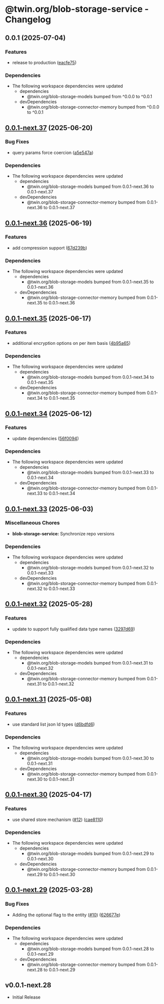 # @twin.org/blob-storage-service - Changelog

## 0.0.1 (2025-07-04)


### Features

* release to production ([eacfe75](https://github.com/twinfoundation/blob-storage/commit/eacfe754a0dcd9243d9e13d86422327d0a605164))


### Dependencies

* The following workspace dependencies were updated
  * dependencies
    * @twin.org/blob-storage-models bumped from ^0.0.0 to ^0.0.1
  * devDependencies
    * @twin.org/blob-storage-connector-memory bumped from ^0.0.0 to ^0.0.1

## [0.0.1-next.37](https://github.com/twinfoundation/blob-storage/compare/blob-storage-service-v0.0.1-next.36...blob-storage-service-v0.0.1-next.37) (2025-06-20)


### Bug Fixes

* query params force coercion ([a5e547a](https://github.com/twinfoundation/blob-storage/commit/a5e547a775f8997cb04780938c7a9561ddb048d1))


### Dependencies

* The following workspace dependencies were updated
  * dependencies
    * @twin.org/blob-storage-models bumped from 0.0.1-next.36 to 0.0.1-next.37
  * devDependencies
    * @twin.org/blob-storage-connector-memory bumped from 0.0.1-next.36 to 0.0.1-next.37

## [0.0.1-next.36](https://github.com/twinfoundation/blob-storage/compare/blob-storage-service-v0.0.1-next.35...blob-storage-service-v0.0.1-next.36) (2025-06-19)


### Features

* add compression support ([67d239b](https://github.com/twinfoundation/blob-storage/commit/67d239bca8321bd90bf4ff93167c564130309730))


### Dependencies

* The following workspace dependencies were updated
  * dependencies
    * @twin.org/blob-storage-models bumped from 0.0.1-next.35 to 0.0.1-next.36
  * devDependencies
    * @twin.org/blob-storage-connector-memory bumped from 0.0.1-next.35 to 0.0.1-next.36

## [0.0.1-next.35](https://github.com/twinfoundation/blob-storage/compare/blob-storage-service-v0.0.1-next.34...blob-storage-service-v0.0.1-next.35) (2025-06-17)


### Features

* additional encryption options on per item basis ([4b95a65](https://github.com/twinfoundation/blob-storage/commit/4b95a656d19e3b571cea905e36f29b679b13e1e8))


### Dependencies

* The following workspace dependencies were updated
  * dependencies
    * @twin.org/blob-storage-models bumped from 0.0.1-next.34 to 0.0.1-next.35
  * devDependencies
    * @twin.org/blob-storage-connector-memory bumped from 0.0.1-next.34 to 0.0.1-next.35

## [0.0.1-next.34](https://github.com/twinfoundation/blob-storage/compare/blob-storage-service-v0.0.1-next.33...blob-storage-service-v0.0.1-next.34) (2025-06-12)


### Features

* update dependencies ([56f0094](https://github.com/twinfoundation/blob-storage/commit/56f0094b68d8bd22864cd899ac1b61d95540f719))


### Dependencies

* The following workspace dependencies were updated
  * dependencies
    * @twin.org/blob-storage-models bumped from 0.0.1-next.33 to 0.0.1-next.34
  * devDependencies
    * @twin.org/blob-storage-connector-memory bumped from 0.0.1-next.33 to 0.0.1-next.34

## [0.0.1-next.33](https://github.com/twinfoundation/blob-storage/compare/blob-storage-service-v0.0.1-next.32...blob-storage-service-v0.0.1-next.33) (2025-06-03)


### Miscellaneous Chores

* **blob-storage-service:** Synchronize repo versions


### Dependencies

* The following workspace dependencies were updated
  * dependencies
    * @twin.org/blob-storage-models bumped from 0.0.1-next.32 to 0.0.1-next.33
  * devDependencies
    * @twin.org/blob-storage-connector-memory bumped from 0.0.1-next.32 to 0.0.1-next.33

## [0.0.1-next.32](https://github.com/twinfoundation/blob-storage/compare/blob-storage-service-v0.0.1-next.31...blob-storage-service-v0.0.1-next.32) (2025-05-28)


### Features

* update to support fully qualified data type names ([3297d69](https://github.com/twinfoundation/blob-storage/commit/3297d69d332058b0f0141002087f56ba230620e1))


### Dependencies

* The following workspace dependencies were updated
  * dependencies
    * @twin.org/blob-storage-models bumped from 0.0.1-next.31 to 0.0.1-next.32
  * devDependencies
    * @twin.org/blob-storage-connector-memory bumped from 0.0.1-next.31 to 0.0.1-next.32

## [0.0.1-next.31](https://github.com/twinfoundation/blob-storage/compare/blob-storage-service-v0.0.1-next.30...blob-storage-service-v0.0.1-next.31) (2025-05-08)


### Features

* use standard list json ld types ([d6bdfd6](https://github.com/twinfoundation/blob-storage/commit/d6bdfd68af47f70f3cc53658b4a12543497e1f48))


### Dependencies

* The following workspace dependencies were updated
  * dependencies
    * @twin.org/blob-storage-models bumped from 0.0.1-next.30 to 0.0.1-next.31
  * devDependencies
    * @twin.org/blob-storage-connector-memory bumped from 0.0.1-next.30 to 0.0.1-next.31

## [0.0.1-next.30](https://github.com/twinfoundation/blob-storage/compare/blob-storage-service-v0.0.1-next.29...blob-storage-service-v0.0.1-next.30) (2025-04-17)


### Features

* use shared store mechanism ([#12](https://github.com/twinfoundation/blob-storage/issues/12)) ([cae8110](https://github.com/twinfoundation/blob-storage/commit/cae8110681847a1ac4fcac968b8196694e49c320))


### Dependencies

* The following workspace dependencies were updated
  * dependencies
    * @twin.org/blob-storage-models bumped from 0.0.1-next.29 to 0.0.1-next.30
  * devDependencies
    * @twin.org/blob-storage-connector-memory bumped from 0.0.1-next.29 to 0.0.1-next.30

## [0.0.1-next.29](https://github.com/twinfoundation/blob-storage/compare/blob-storage-service-v0.0.1-next.28...blob-storage-service-v0.0.1-next.29) (2025-03-28)


### Bug Fixes

* Adding the optional flag to the entity ([#10](https://github.com/twinfoundation/blob-storage/issues/10)) ([626677e](https://github.com/twinfoundation/blob-storage/commit/626677e5730d23535a0eb1f36f8394d941ff2447))


### Dependencies

* The following workspace dependencies were updated
  * dependencies
    * @twin.org/blob-storage-models bumped from 0.0.1-next.28 to 0.0.1-next.29
  * devDependencies
    * @twin.org/blob-storage-connector-memory bumped from 0.0.1-next.28 to 0.0.1-next.29

## v0.0.1-next.28

- Initial Release
